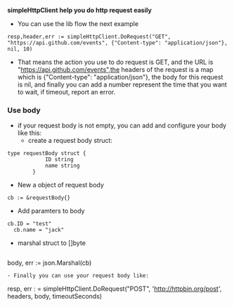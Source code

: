 **simpleHttpClient help you do http request easily**
- You can use the lib flow the next example

```
resp,header,err := simpleHttpClient.DoRequest("GET", "https://api.github.com/events", {"Content-type": "application/json"}, nil, 10)

```
- That means the action you use to do request is GET, and the URL is "https://api.github.com/events",the headers of the request is a map which is {"Content-type": "application/json"}, the body for this request is nil, and finally you can add a number represent the time that you want to wait, if timeout, report an error.
### Use body
- if your request body is not empty, you can add and configure your body like this:
    - create a request body struct:
``` 
type requestBody struct {
            ID string
            name string
        }
```
-  New a object of request body

```
cb := &requestBody{}
```

- Add paramters to body

```
cb.ID = "test"
  cb.name = "jack"
```

- marshal struct to []byte

  ```
 body, err := json.Marshal(cb)
  ```
- Finally you can use your request body like:

  ```
  resp, err : = simpleHttpClient.DoRequest("POST", 'http://httpbin.org/post', headers, body, timeoutSeconds)

  ```